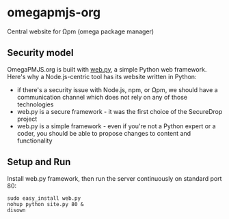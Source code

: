 # omegapmjs-org

Central website for Ωpm (omega package manager)

## Security model

OmegaPMJS.org is built with <a href="http://webpy.org">web.py</a>, a simple Python web framework.
Here's why a Node.js-centric tool has its website written in Python:

- if there's a security issue with Node.js, npm, or Ωpm, we should have a communication channel which does not rely on any of those technologies
- web.py is a secure framework - it was the first choice of the SecureDrop project
- web.py is a simple framework - even if you're not a Python expert or a coder, you should be able to propose changes to content and functionality

## Setup and Run

Install web.py framework, then run the server continuously on standard port 80:

```
sudo easy_install web.py
nohup python site.py 80 &
disown
```
